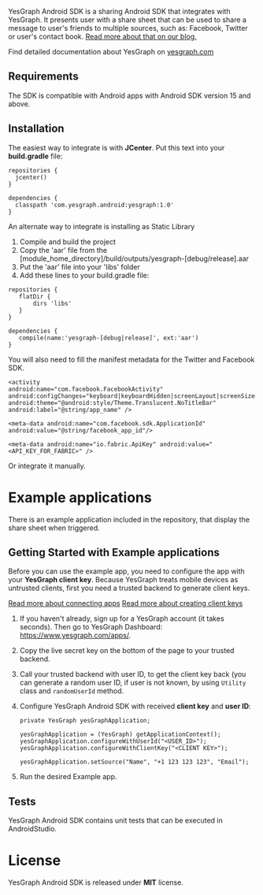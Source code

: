 YesGraph Android SDK is a sharing Android SDK that integrates with YesGraph. It presents user with a share sheet that can be used to share a message to user's friends to multiple sources, such as: Facebook, Twitter or user's contact book. [Read more about that on our blog.](http://blog.yesgraph.com/perfect-share-flow/)

Find detailed documentation about YesGraph on [yesgraph.com](https://docs.yesgraph.com)

## Requirements

The SDK is compatible with Android apps with Android SDK version 15 and above.

## Installation

The easiest way to integrate is with **JCenter**. Put this text into your **build.gradle** file:

```
repositories {
  jcenter()
}

dependencies {
  classpath 'com.yesgraph.android:yesgraph:1.0'
}
```

An alternate way to integrate is installing as Static Library

1. Compile and build the project
2. Copy the 'aar' file from the [module_home_directory]/build/outputs/yesgraph-[debug/release].aar
3. Put the 'aar' file into your 'libs' folder
4. Add these lines to your build.gradle file:

```
repositories {
   flatDir {
       dirs 'libs'
   }
}

dependencies {
   compile(name:'yesgraph-[debug|release]', ext:'aar')
}
```

You will also need to fill the manifest metadata for the Twitter and Facebook SDK.

```
<activity
android:name="com.facebook.FacebookActivity"
android:configChanges="keyboard|keyboardHidden|screenLayout|screenSize|orientation"
android:theme="@android:style/Theme.Translucent.NoTitleBar"
android:label="@string/app_name" />

<meta-data android:name="com.facebook.sdk.ApplicationId" android:value="@string/facebook_app_id"/>

<meta-data android:name="io.fabric.ApiKey" android:value="<API_KEY_FOR_FABRIC>" />
```

Or integrate it manually.

# Example applications

There is an example application included in the repository, that display the share sheet when triggered.

## Getting Started with Example applications

Before you can use the example app, you need to configure the app with your **YesGraph client key**. Because YesGraph treats mobile devices as untrusted clients, first you need a trusted backend to generate client keys.

[Read more about connecting apps](https://docs.yesgraph.com/docs/connecting-apps#mobile-apps)
[Read more about creating client keys](https://docs.yesgraph.com/docs/create-client-keys)

1. If you haven't already, sign up for a YesGraph account (it takes seconds). Then go to YesGraph Dashboard: https://www.yesgraph.com/apps/.
2. Copy the live secret key on the bottom of the page to your trusted backend.
3. Call your trusted backend with user ID, to get the client key back (you can generate a random user ID, if user is not known, by using `Utility` class and `randomUserId` method.
4. Configure YesGraph Android SDK with received **client key** and **user ID**:

   ```
   private YesGraph yesGraphApplication;

   yesGraphApplication = (YesGraph) getApplicationContext();
   yesGraphApplication.configureWithUserId("<USER_ID>");
   yesGraphApplication.configureWithClientKey("<CLIENT KEY>");

   yesGraphApplication.setSource("Name", "+1 123 123 123", "Email");
   ```
5. Run the desired Example app.

## Tests

YesGraph Android SDK contains unit tests that can be executed in AndroidStudio.

License
======

YesGraph Android SDK is released under **MIT** license.